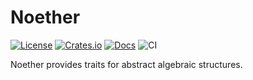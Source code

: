 # Noether

[![License](https://img.shields.io/crates/l/noether)](https://choosealicense.com/licenses/mit/)
[![Crates.io](https://img.shields.io/crates/v/noether)](https://crates.io/crates/noether)
[![Docs](https://img.shields.io/crates/v/noether?color=blue&label=docs)](https://docs.rs/noether/)
![CI](https://github.com/warlock-labs/noether/actions/workflows/CI.yml/badge.svg)

Noether provides traits for abstract algebraic structures.